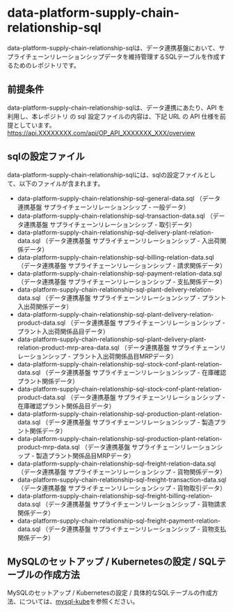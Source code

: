 # data-platform-supply-chain-relationship-sql
data-platform-supply-chain-relationship-sqlは、データ連携基盤において、サプライチェーンリレーションシップデータを維持管理するSQLテーブルを作成するためのレポジトリです。  

## 前提条件  
data-platform-supply-chain-relationship-sqlは、データ連携にあたり、API を利用し、本レポジトリ の sql 設定ファイルの内容は、下記 URL の API 仕様を前提としています。  
https://api.XXXXXXXX.com/api/OP_API_XXXXXXX_XXX/overview 

## sqlの設定ファイル  
data-platform-supply-chain-relationship-sqlには、sqlの設定ファイルとして、以下のファイルが含まれます。 

* data-platform-supply-chain-relationship-sql-general-data.sql （データ連携基盤 サプライチェーンリレーションシップ - 一般データ）
* data-platform-supply-chain-relationship-sql-transaction-data.sql （データ連携基盤 サプライチェーンリレーションシップ - 取引データ）
* data-platform-supply-chain-relationship-sql-delivery-plant-relation-data.sql （データ連携基盤 サプライチェーンリレーションシップ - 入出荷関係データ）
* data-platform-supply-chain-relationship-sql-billing-relation-data.sql （データ連携基盤 サプライチェーンリレーションシップ - 請求関係データ）
* data-platform-supply-chain-relationship-sql-payment-relation-data.sql （データ連携基盤 サプライチェーンリレーションシップ - 支払関係データ）
* data-platform-supply-chain-relationship-sql-plant-delivery-relation-data.sql （データ連携基盤 サプライチェーンリレーションシップ - プラント入出荷関係データ）
* data-platform-supply-chain-relationship-sql-plant-delivery-relation-product-data.sql （データ連携基盤 サプライチェーンリレーションシップ - プラント入出荷関係品目データ）
* data-platform-supply-chain-relationship-sql-plant-delivery-plant-relation-product-mrp-area-data.sql （データ連携基盤 サプライチェーンリレーションシップ - プラント入出荷関係品目MRPデータ）
* data-platform-supply-chain-relationship-sql-stock-conf-plant-relation-data.sql （データ連携基盤 サプライチェーンリレーションシップ - 在庫確認プラント関係データ）
* data-platform-supply-chain-relationship-sql-stock-conf-plant-relation-product-data.sql （データ連携基盤 サプライチェーンリレーションシップ - 在庫確認プラント関係品目データ）
* data-platform-supply-chain-relationship-sql-production-plant-relation-data.sql （データ連携基盤 サプライチェーンリレーションシップ - 製造プラント関係データ）
* data-platform-supply-chain-relationship-sql-production-plant-relation-product-mrp-data.sql （データ連携基盤 サプライチェーンリレーションシップ - 製造プラント関係品目MRPデータ）
* data-platform-supply-chain-relationship-sql-freight-relation-data.sql （データ連携基盤 サプライチェーンリレーションシップ - 貨物関係データ）
* data-platform-supply-chain-relationship-sql-freight-transaction-data.sql （データ連携基盤 サプライチェーンリレーションシップ - 貨物取引データ）
* data-platform-supply-chain-relationship-sql-freight-billing-relation-data.sql （データ連携基盤 サプライチェーンリレーションシップ - 貨物請求関係データ）
* data-platform-supply-chain-relationship-sql-freight-payment-relation-data.sql （データ連携基盤 サプライチェーンリレーションシップ - 貨物支払関係データ）

## MySQLのセットアップ / Kubernetesの設定 / SQLテーブルの作成方法  
MySQLのセットアップ / Kubernetesの設定 / 具体的なSQLテーブルの作成方法、については、[mysql-kube](https://github.com/latonaio/mysql-kube)を参照ください。  
